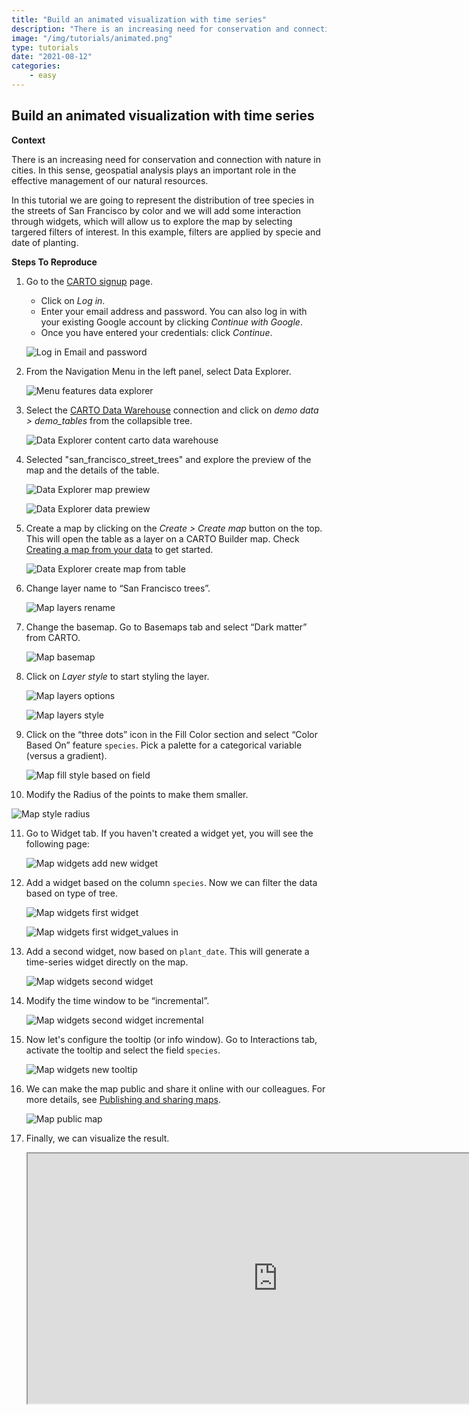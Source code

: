 ```yaml
---
title: "Build an animated visualization with time series"
description: "There is an increasing need for conservation and connection with nature in cities. In this sense, geospatial analysis plays an important role in the effective management of our natural resources. In this tutorial we are going to represent the distribution of tree species in the streets of San Francisco by color and we will add some interaction through widgets, which will allow us to explore the map by selecting targered filters of interest. In this example, filters are applied by specie and date of planting." 
image: "/img/tutorials/animated.png" 
type: tutorials
date: "2021-08-12"
categories:
    - easy
---
```

## Build an animated visualization with time series

**Context**

There is an increasing need for conservation and connection with nature in cities. In this sense, geospatial analysis plays an important role in the effective management of our natural resources.

<!-- This dataset is provided by San Francisco Department of Public Works, and it includes a list of maintained streets trees including: Planting data, species and location. -->

In this tutorial we are going to represent the distribution of tree species in the streets of San Francisco by color and we will add some interaction through widgets, which will allow us to explore the map by selecting targered filters of interest. In this example, filters are applied by specie and date of planting.

**Steps To Reproduce** 

1. Go to the <a href="http://app.carto.com/signup" target="_blank">CARTO signup</a> page.
   - Click on *Log in*.
   - Enter your email address and password. You can also log in with your existing Google account by clicking *Continue with Google*.
   - Once you have entered your credentials: click *Continue*.

   ![Log in Email and password](/img/cloud-native-workspace/get-started/login.png)

2. From the Navigation Menu in the left panel, select Data Explorer. 

   ![Menu features data explorer](/img/cloud-native-workspace/tutorials/tutorial1_the_menu_features_data_explorer.png)

3. Select the [CARTO Data Warehouse](../../connections/carto-data-warehouse) connection and click on *demo data > demo_tables* from the collapsible tree. 

   ![Data Explorer content carto data warehouse](/img/cloud-native-workspace/tutorials/tutorial1_content_carto_dw.png)

4. Selected "san_francisco_street_trees" and explore the preview of the map and the details of the table. 

   ![Data Explorer map prewiew](/img/cloud-native-workspace/tutorials/tutorial2_map_preview.png)

   ![Data Explorer data prewiew](/img/cloud-native-workspace/tutorials/tutorial2_data_preview.png)

5. Create a map by clicking on the *Create > Create map* button on the top. This will open the table as a layer on a CARTO Builder map. Check [Creating a map from your data](../../data-explorer/creating-a-map-from-your-data) to get started.

   ![Data Explorer create map from table](/img/cloud-native-workspace/tutorials/tutorial2_create_map_from_table.png)

6. Change layer name to “San Francisco trees”.

   ![Map layers rename](/img/cloud-native-workspace/tutorials/tutorial2_map_layer_rename.png)

7. Change the basemap. Go to Basemaps tab and select “Dark matter” from CARTO.

    ![Map basemap](/img/cloud-native-workspace/tutorials/tutorial2_map_basemap.png)

8. Click on *Layer style* to start styling the layer.

   ![Map layers options](/img/cloud-native-workspace/tutorials/tutorial2_map_layer_options.png)

   ![Map layers style](/img/cloud-native-workspace/tutorials/tutorial2_map_layer_style.png)

9. Click on the “three dots” icon in the Fill Color section and select “Color Based On” feature `species`. Pick a palette for a categorical variable (versus a gradient).  

   ![Map fill style based on field](/img/cloud-native-workspace/tutorials/tutorial2_map_fill_based_on.png)

10. Modify the Radius of the points to make them smaller.
 
   ![Map style radius](/img/cloud-native-workspace/tutorials/tutorial2_map_radius.png)

11. Go to Widget tab. If you haven't created a widget yet, you will see the following page:

    ![Map widgets add new widget](/img/cloud-native-workspace/tutorials/tutorial2_map_add_new_widget.png)

12. Add a widget based on the column `species`. Now we can filter the data based on type of tree.

    ![Map widgets first widget](/img/cloud-native-workspace/tutorials/tutorial2_map_first_widget.png)

    ![Map widgets first widget_values in](/img/cloud-native-workspace/tutorials/tutorial2_map_first_widget_valuesin.png)

13. Add a second widget, now based on `plant_date`. This will generate a time-series widget directly on the map.

    ![Map widgets second widget](/img/cloud-native-workspace/tutorials/tutorial2_map_second_widget.png)

14. Modify the time window to be “incremental”.

    ![Map widgets second widget incremental](/img/cloud-native-workspace/tutorials/tutorial2_map_second_widget_incremental.png)


14. Now let's configure the tooltip (or info window). Go to Interactions tab, activate the tooltip and select the field `species`. 

    ![Map widgets new tooltip](/img/cloud-native-workspace/tutorials/tutorial2_map_tooltip.png)

15. We can make the map public and share it online with our colleagues. For more details, see [Publishing and sharing maps](../../maps/publishing-and-sharing-maps).

    ![Map public map](/img/cloud-native-workspace/tutorials/tutorial2_map_public.png)

16. Finally, we can visualize the result.

    <iframe width="800x" height="400px" src="https://gcp-europe-west1.app.carto.com/map/7bcfaa45-137f-4ecc-8527-5f40f54ada7d"></iframe>